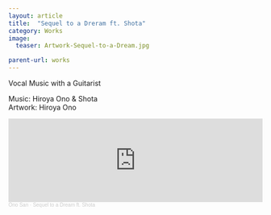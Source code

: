 ```yaml
---
layout: article
title:  "Sequel to a Dreram ft. Shota"
category: Works
image:
  teaser: Artwork-Sequel-to-a-Dream.jpg

parent-url: works
---
```


Vocal Music with a Guitarist

<p1>Music: Hiroya Ono & Shota<br>
Artwork: Hiroya Ono
</p1>

<iframe width="100%" height="166" scrolling="no" frameborder="no" allow="autoplay" src="https://w.soundcloud.com/player/?url=https%3A//api.soundcloud.com/tracks/863108203&color=%23ff5500&auto_play=false&hide_related=false&show_comments=true&show_user=true&show_reposts=false&show_teaser=true"></iframe><div style="font-size: 10px; color: #cccccc;line-break: anywhere;word-break: normal;overflow: hidden;white-space: nowrap;text-overflow: ellipsis; font-family: Interstate,Lucida Grande,Lucida Sans Unicode,Lucida Sans,Garuda,Verdana,Tahoma,sans-serif;font-weight: 100;"><a href="https://soundcloud.com/hiroya-ono" title="Ono San" target="_blank" style="color: #cccccc; text-decoration: none;">Ono San</a> · <a href="https://soundcloud.com/hiroya-ono/sequel-to-a-dream-ft-shota" title="Sequel to a Dream ft. Shota" target="_blank" style="color: #cccccc; text-decoration: none;">Sequel to a Dream ft. Shota</a></div>